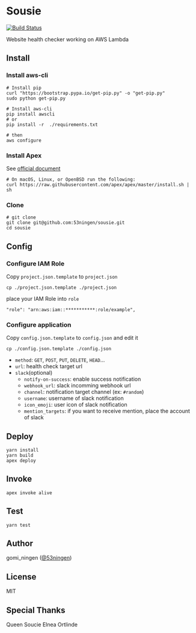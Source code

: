 Sousie
==================
[![Build Status](https://travis-ci.org/53ningen/sousie.svg?branch=master)](https://travis-ci.org/53ningen/sousie)

Website health checker working on AWS Lambda

## Install
### Install aws-cli

```
# Install pip
curl "https://bootstrap.pypa.io/get-pip.py" -o "get-pip.py"
sudo python get-pip.py

# Install aws-cli
pip install awscli
# or
pip install -r  ./requirements.txt

# then
aws configure
```

### Install Apex

See [official document](http://apex.run/#installation)

```
# On macOS, Linux, or OpenBSD run the following:
curl https://raw.githubusercontent.com/apex/apex/master/install.sh | sh
```

### Clone

```
# git clone
git clone git@github.com:53ningen/sousie.git
cd sousie
```

## Config
### Configure IAM Role

Copy `project.json.template` to `project.json`

```
cp ./project.json.template ./project.json
```

place your IAM Role into `role`

```
"role": "arn:aws:iam::***********:role/example",
```

### Configure application

Copy `config.json.template` to `config.json` and edit it

```
cp ./config.json.template ./config.json
```

* `method`: `GET`, `POST`, `PUT`, `DELETE`, `HEAD`...
* `url`: health check target url
* `slack`(optional)
  * `notify-on-success`: enable success notification
  * `webhook_url`: slack incomming webhook url
  * `channel`: notification target channel (ex: `#random`)
  * `username`: username of slack notification
  * `icon_emoji`: user icon of slack notification
  * `mention_targets`: if you want to receive mention, place the account of slack

## Deploy

```
yarn install
yarn build
apex deploy
```

## Invoke

```
apex invoke alive
```

## Test

```
yarn test
```

## Author

gomi_ningen ([@53ningen](https://github.com/53ningen))

## License

MIT

## Special Thanks

Queen Soucie Elnea Ortlinde
